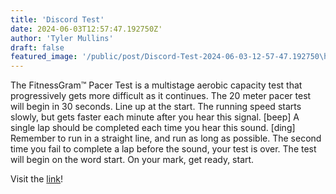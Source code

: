 ```yaml
---
title: 'Discord Test'
date: 2024-06-03T12:57:47.192750Z'
author: 'Tyler Mullins'
draft: false
featured_image: '/public/post/Discord-Test-2024-06-03-12-57-47.192750\header_image.jpg'
---
```


The FitnessGram™ Pacer Test is a multistage aerobic capacity test that progressively gets more difficult as it continues. The 20 meter pacer test will begin in 30 seconds. Line up at the start. The running speed starts slowly, but gets faster each minute after you hear this signal. [beep] A single lap should be completed each time you hear this sound. [ding] Remember to run in a straight line, and run as long as possible. The second time you fail to complete a lap before the sound, your test is over. The test will begin on the word start. On your mark, get ready, start.

Visit the [link](https://pages.cs.wisc.edu/~harron/)!
